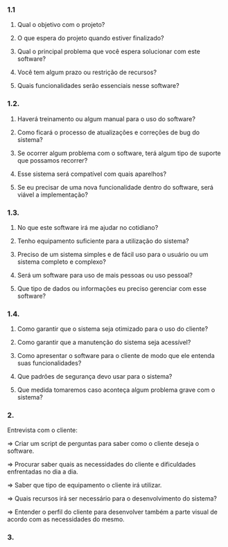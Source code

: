 
### 1.1
1. Qual o objetivo com o projeto?
    
2. O que espera do projeto quando estiver finalizado?
    
3. Qual o principal problema que você espera solucionar com este software?
    
4. Você tem algum prazo ou restrição de recursos?
    
5. Quais funcionalidades serão essenciais nesse software?
  

### 1.2.

1. Haverá treinamento ou algum manual para o uso do software?
    
2. Como ficará o processo de atualizações e correções de bug do sistema?
    
3. Se ocorrer algum problema com o software, terá algum tipo de suporte que possamos recorrer?
    
4. Esse sistema será compatível com quais aparelhos?
    
5. Se eu precisar de uma nova funcionalidade dentro do software, será viável a implementação?


### 1.3.

1. No que este software irá me ajudar no cotidiano?
    
2. Tenho equipamento suficiente para a utilização do sistema?
    
3. Preciso de um sistema simples e de fácil uso para o usuário ou um sistema completo e complexo?
    
4. Será um software para uso de mais pessoas ou uso pessoal?
    
5. Que tipo de dados ou informações eu preciso gerenciar com esse software?
 

### 1.4.

1. Como garantir que o sistema seja otimizado para o uso do cliente?
    
2. Como garantir que a manutenção do sistema seja acessível?
    
3. Como apresentar o software para o cliente de modo que ele entenda suas funcionalidades?
    
4. Que padrões de segurança devo usar para o sistema?
    
5. Que medida tomaremos caso aconteça algum problema grave com o sistema?
  

### 2.

Entrevista com o cliente:

⇒ Criar um script de perguntas para saber como o cliente deseja o software.

⇒ Procurar saber quais as necessidades do cliente e dificuldades enfrentadas no dia a dia.

⇒ Saber que tipo de equipamento o cliente irá utilizar.

⇒ Quais recursos irá ser necessário para o desenvolvimento do sistema?

⇒ Entender o perfil do cliente para desenvolver também a parte visual de acordo com as necessidades do mesmo.

### 3.